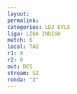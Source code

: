 ```yaml
---
layout: 
permalink: 
categories: LD2 EVLS
liga: LIGA INDIGO
match: 6
local: TAD
r1: 0
r2: 0
out: DES
stream: SI
ronda: "2"
---
```


